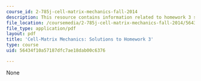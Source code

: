 ```yaml
---
course_id: 2-785j-cell-matrix-mechanics-fall-2014
description: This resource contains information related to homework 3 solution.
file_location: /coursemedia/2-785j-cell-matrix-mechanics-fall-2014/56434f10a57187dfc7ae18dab00c6376_MIT2_785JF14_Homework_3_Sol.pdf
file_type: application/pdf
layout: pdf
title: 'Cell-Matrix Mechanics: Solutions to Homework 3'
type: course
uid: 56434f10a57187dfc7ae18dab00c6376

---
```

None